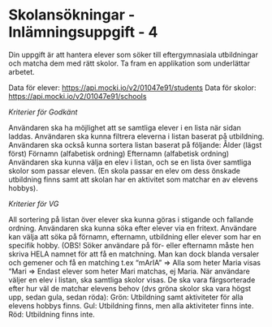 # Skolansökningar - Inlämningsuppgift - 4

Din uppgift är att hantera elever som söker till eftergymnasiala utbildningar och matcha dem med rätt skolor. Ta fram en applikation som underlättar arbetet.

Data för elever: https://api.mocki.io/v2/01047e91/students
Data för skolor: https://api.mocki.io/v2/01047e91/schools

*Kriterier för Godkänt*

Användaren ska ha möjlighet att se samtliga elever i en lista när sidan laddas.
Användaren ska kunna filtrera eleverna i listan baserat på utbildning.
Användaren ska också kunna sortera listan baserat på följande:
Ålder (lägst först)
Förnamn (alfabetisk ordning)
Efternamn (alfabetisk ordning)
Användaren ska kunna välja en elev i listan, och se en lista över samtliga skolor som passar eleven. (En skola passar en elev om dess önskade utbildning finns samt att skolan har en aktivitet som matchar en av elevens hobbys).

*Kriterier för VG*

All sortering på listan över elever ska kunna göras i stigande och fallande ordning.
Användaren ska kunna söka efter elever via en fritext. Användare kan välja att söka på förnamn, efternamn, utbildning eller elever som har en specifik hobby. (OBS! Söker användare på för- eller efternamn måste hen skriva HELA namnet för att få en matchning. Man kan dock blanda versaler och gemener och få en matching t.ex
“mArIA” => Alla som heter Maria visas
“Mari => Endast elever som heter Mari matchas, ej Maria.
När användare väljer en elev i listan, ska samtliga skolor visas.
De ska vara färgsorterade efter hur väl de matchar elevens behov (dvs gröna skolor ska vara högst upp, sedan gula, sedan röda):
Grön: Utbildning samt aktiviteter för alla elevens hobbys finns.
Gul: Utbildning finns, men alla aktiviteter finns inte.
Röd: Utbildning finns inte.
